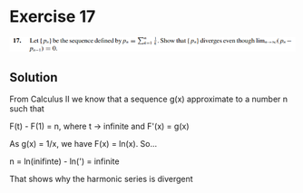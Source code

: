 # Exercise 17 

![image](image.png)

## Solution

From Calculus II we know that a sequence g(x) approximate to a number n such that

F(t) - F(1) = n, where t -> infinite and F'(x) = g(x)

As g(x) = 1/x, we have F(x) = ln(x). So...

n = ln(inifinte) - ln(') = infinite

That shows why the harmonic series is divergent